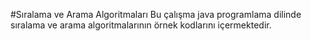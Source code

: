 #Sıralama ve Arama Algoritmaları
Bu çalışma java programlama dilinde sıralama ve arama algoritmalarının örnek kodlarını içermektedir.
